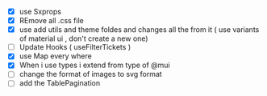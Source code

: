 -   [x] use Sxprops
-   [x] REmove all .css file
-   [x] use add utils and theme foldes and changes all the from it ( use variants of material ui , don't create a new one)
-   [ ] Update Hooks ( useFilterTickets )
-   [x] use Map every where
-   [x] When i use types i extend from type of @mui
-   [ ] change the format of images to svg format
-   [ ] add the TablePagination
